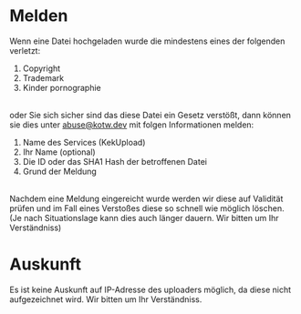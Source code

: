 # Melden
Wenn eine Datei hochgeladen wurde die mindestens eines der folgenden verletzt:
1. Copyright
2. Trademark
3. Kinder pornographie
   
<br>
oder Sie sich sicher sind das diese Datei ein Gesetz verstößt, dann können sie dies unter <a href="mailto:abuse@kotw.dev">abuse@kotw.dev</a> mit folgen Informationen melden:

1. Name des Services (KekUpload)
2. Ihr Name (optional)
3. Die ID oder das SHA1 Hash der betroffenen Datei
4. Grund der Meldung

<br>
Nachdem eine Meldung eingereicht wurde werden wir diese auf Validität prüfen und im Fall eines Verstoßes diese so schnell wie möglich löschen. (Je nach Situationslage kann dies auch länger dauern. Wir bitten um Ihr Verständniss)

<br>

# Auskunft
Es ist keine Auskunft auf IP-Adresse des uploaders möglich, da diese nicht aufgezeichnet wird. Wir bitten um Ihr Verständniss.
